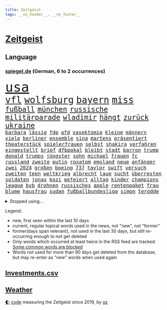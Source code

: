 ```yaml
---
title: Zeitgeist
tags: __no_header__, __no_footer__
---
```


# [Zeitgeist](https://oliz.io/zeitgeist/)

## Language

<h3><a href="https://www.spiegel.de" target="_blank">spiegel.de</a> (German, 6 to 2 occurrences)</h3>
<p style="font-family:monospace">
<span style="font-size:32pt"><a href="news_links.html#usa" class="current">usa</a></span>
<br>
<span style="font-size:22pt"><a href="news_links.html#vfl" class="current">vfl</a></span>
<span style="font-size:22pt"><a href="news_links.html#wolfsburg" class="current">wolfsburg</a></span>
<span style="font-size:22pt"><a href="news_links.html#bayern" class="current">bayern</a></span>
<span style="font-size:22pt"><a href="news_links.html#miss" class="current">miss</a></span>
<br>
<span style="font-size:17pt"><a href="news_links.html#fußball" class="current">fußball</a></span>
<span style="font-size:17pt"><a href="news_links.html#münchen" class="current">münchen</a></span>
<span style="font-size:17pt"><a href="news_links.html#russische" class="current">russische</a></span>
<span style="font-size:17pt"><a href="news_links.html#militärparade" class="current">militärparade</a></span>
<span style="font-size:17pt"><a href="news_links.html#wladimir" class="current">wladimir</a></span>
<span style="font-size:17pt"><a href="news_links.html#hängt" class="current">hängt</a></span>
<span style="font-size:17pt"><a href="news_links.html#zurück" class="current">zurück</a></span>
<span style="font-size:17pt"><a href="news_links.html#ukraine" class="current">ukraine</a></span>
<br>
<span style="font-size:12pt"><a href="news_links.html#barbara" class="current">barbara</a></span>
<span style="font-size:12pt"><a href="news_links.html#lässig" class="new">lässig</a></span>
<span style="font-size:12pt"><a href="news_links.html#fdp" class="current">fdp</a></span>
<span style="font-size:12pt"><a href="news_links.html#afd" class="current">afd</a></span>
<span style="font-size:12pt"><a href="news_links.html#vasektomie" class="new">vasektomie</a></span>
<span style="font-size:12pt"><a href="news_links.html#kleine" class="current">kleine</a></span>
<span style="font-size:12pt"><a href="news_links.html#männern" class="current">männern</a></span>
<span style="font-size:12pt"><a href="news_links.html#viele" class="current">viele</a></span>
<span style="font-size:12pt"><a href="news_links.html#berliner" class="current">berliner</a></span>
<span style="font-size:12pt"><a href="news_links.html#ensemble" class="new">ensemble</a></span>
<span style="font-size:12pt"><a href="news_links.html#sina" class="current">sina</a></span>
<span style="font-size:12pt"><a href="news_links.html#martens" class="current">martens</a></span>
<span style="font-size:12pt"><a href="news_links.html#präsentiert" class="current">präsentiert</a></span>
<span style="font-size:12pt"><a href="news_links.html#theaterstück" class="new">theaterstück</a></span>
<span style="font-size:12pt"><a href="news_links.html#spielerfrauen" class="new">spielerfrauen</a></span>
<span style="font-size:12pt"><a href="news_links.html#selbst" class="current">selbst</a></span>
<span style="font-size:12pt"><a href="news_links.html#shakira" class="current">shakira</a></span>
<span style="font-size:12pt"><a href="news_links.html#verfahren" class="current">verfahren</a></span>
<span style="font-size:12pt"><a href="news_links.html#eingestellt" class="current">eingestellt</a></span>
<span style="font-size:12pt"><a href="news_links.html#brief" class="current">brief</a></span>
<span style="font-size:12pt"><a href="news_links.html#dfbpokal" class="current">dfbpokal</a></span>
<span style="font-size:12pt"><a href="news_links.html#bleibt" class="current">bleibt</a></span>
<span style="font-size:12pt"><a href="news_links.html#stadt" class="current">stadt</a></span>
<span style="font-size:12pt"><a href="news_links.html#barron" class="new">barron</a></span>
<span style="font-size:12pt"><a href="news_links.html#trump" class="current">trump</a></span>
<span style="font-size:12pt"><a href="news_links.html#donald" class="current">donald</a></span>
<span style="font-size:12pt"><a href="news_links.html#trumps" class="current">trumps</a></span>
<span style="font-size:12pt"><a href="news_links.html#jüngster" class="current">jüngster</a></span>
<span style="font-size:12pt"><a href="news_links.html#sohn" class="current">sohn</a></span>
<span style="font-size:12pt"><a href="news_links.html#michael" class="current">michael</a></span>
<span style="font-size:12pt"><a href="news_links.html#frauen" class="current">frauen</a></span>
<span style="font-size:12pt"><a href="news_links.html#fc" class="current">fc</a></span>
<span style="font-size:12pt"><a href="news_links.html#russland" class="current">russland</a></span>
<span style="font-size:12pt"><a href="news_links.html#zweite" class="current">zweite</a></span>
<span style="font-size:12pt"><a href="news_links.html#putin" class="current">putin</a></span>
<span style="font-size:12pt"><a href="news_links.html#rosatom" class="current">rosatom</a></span>
<span style="font-size:12pt"><a href="news_links.html#emsland" class="new">emsland</a></span>
<span style="font-size:12pt"><a href="news_links.html#neue" class="current">neue</a></span>
<span style="font-size:12pt"><a href="news_links.html#anfänger" class="new">anfänger</a></span>
<span style="font-size:12pt"><a href="news_links.html#zwei" class="current">zwei</a></span>
<span style="font-size:12pt"><a href="news_links.html#2024" class="current">2024</a></span>
<span style="font-size:12pt"><a href="news_links.html#großen" class="current">großen</a></span>
<span style="font-size:12pt"><a href="news_links.html#boeing" class="current">boeing</a></span>
<span style="font-size:12pt"><a href="news_links.html#737" class="current">737</a></span>
<span style="font-size:12pt"><a href="news_links.html#taylor" class="current">taylor</a></span>
<span style="font-size:12pt"><a href="news_links.html#swift" class="current">swift</a></span>
<span style="font-size:12pt"><a href="news_links.html#versuch" class="current">versuch</a></span>
<span style="font-size:12pt"><a href="news_links.html#zweiten" class="current">zweiten</a></span>
<span style="font-size:12pt"><a href="news_links.html#teen" class="new">teen</a></span>
<span style="font-size:12pt"><a href="news_links.html#weltkrieg" class="current">weltkrieg</a></span>
<span style="font-size:12pt"><a href="news_links.html#albrecht" class="new">albrecht</a></span>
<span style="font-size:12pt"><a href="news_links.html#laue" class="new">laue</a></span>
<span style="font-size:12pt"><a href="news_links.html#sucht" class="current">sucht</a></span>
<span style="font-size:12pt"><a href="news_links.html#überresten" class="current">überresten</a></span>
<span style="font-size:12pt"><a href="news_links.html#soldaten" class="current">soldaten</a></span>
<span style="font-size:12pt"><a href="news_links.html#jonas" class="current">jonas</a></span>
<span style="font-size:12pt"><a href="news_links.html#kozi" class="new">kozi</a></span>
<span style="font-size:12pt"><a href="news_links.html#gefeiert" class="current">gefeiert</a></span>
<span style="font-size:12pt"><a href="news_links.html#alltag" class="current">alltag</a></span>
<span style="font-size:12pt"><a href="news_links.html#kinder" class="current">kinder</a></span>
<span style="font-size:12pt"><a href="news_links.html#champions" class="current">champions</a></span>
<span style="font-size:12pt"><a href="news_links.html#league" class="current">league</a></span>
<span style="font-size:12pt"><a href="news_links.html#bvb" class="current">bvb</a></span>
<span style="font-size:12pt"><a href="news_links.html#drohnen" class="current">drohnen</a></span>
<span style="font-size:12pt"><a href="news_links.html#russisches" class="current">russisches</a></span>
<span style="font-size:12pt"><a href="news_links.html#apple" class="current">apple</a></span>
<span style="font-size:12pt"><a href="news_links.html#rentenpaket" class="current">rentenpaket</a></span>
<span style="font-size:12pt"><a href="news_links.html#frau" class="current">frau</a></span>
<span style="font-size:12pt"><a href="news_links.html#blume" class="current">blume</a></span>
<span style="font-size:12pt"><a href="news_links.html#hausfrau" class="new">hausfrau</a></span>
<span style="font-size:12pt"><a href="news_links.html#sudan" class="current">sudan</a></span>
<span style="font-size:12pt"><a href="news_links.html#fußballbundesliga" class="current">fußballbundesliga</a></span>
<span style="font-size:12pt"><a href="news_links.html#simon" class="current">simon</a></span>
<span style="font-size:12pt"><a href="news_links.html#terodde" class="new">terodde</a></span>
</p>
<details>
<summary>Stopped using...</summary>
<p class="former" style="font-size:12pt">
internationaler(1295) prüfung(1295) 21(1294) gewonnen(1294) trat(1294) aktien(1293) appelliert(1293) aufgefordert(1293) investieren(1293) terroristen(1293) katastrophe(1292) leer(1292) nachruf(1292) niederländische(1292) oberbürgermeister(1292) richten(1292) wolfgang(1292) aufmerksamkeit(1291) besetzt(1291) meldete(1291) reichte(1291) erklärte(1290) hinterher(1290) schön(1290) tödliche(1290) alpen(1289) alternativen(1289) verpassen(1289) zählt(1289) rassismus(1288) reduziert(1288) weise(1288) aufgerufen(1287) außen(1287) entdeckte(1287) erfasst(1287) italiens(1287) maria(1287) maß(1287) versprochen(1287) zugang(1287) gebaut(1286) mieter(1286) rettungskräfte(1286) steigenden(1286) unmut(1286) versprach(1286) amerika(1285) bsc(1285) ermöglichen(1285) hertha(1285) märchen(1285) schwanger(1285) august(1284) drastisch(1284) stürmer(1284) überlebt(1284) ausgeschlossen(1283) ii(1283) queen(1283) übergeben(1283) klein(1282) produzieren(1282) sperrt(1282) verbreiten(1282) wolle(1282) langfristig(1281) mörder(1281) armut(1280) ausgeliefert(1280) hans(1280) spanischen(1280) ermittlern(1279) forderte(1279) frachter(1279) restaurants(1279) falschen(1278) italienischen(1278) norwegen(1277) rom(1277) satz(1277) bundesstaat(1275) einnahmen(1274) nachbarn(1273) erfüllt(1272) haaland(1272) dar(1270) behalten(1268) enge(1267) laufenden(1267) aufarbeitung(1265) müsste(1265) ringen(1264) beweise(1262) gouverneur(1262) syrer(1257) kandidatur(1256) museum(1255) gehabt(1249) gruppen(1249) vorläufig(1246) flug(1242) nächstes(1241) empfangen(1239) drohne(1237) rache(1233) aktionen(1229) langem(1226) stopp(1215) niederländer(1191) gewinne(1187) blut(1107) lehren(1046) zentralbank(1037) zerstörte(1032) arte(1027) rereportage(1027) inflationsrate(1026) partnerschaft(1020) kilogramm(1017) ausgefallen(1001) kameras(985) jahrzehnt(972) gewohnt(967) energiepreise(963) gemeinschaft(960) verletzten(959) australiens(930) 15000(925) strackzimmermann(914) rhein(912) geheimdienste(908) umsetzung(902) betrüger(894) gletscher(893) nutzung(892) akw(880) dutzenden(880) guterres(873) verletzung(860) möchten(855) buschmann(851) marieagnes(851) wolf(838) krim(833) ring(830) sankt(827) gezwungen(814) afrikanischen(810) ergeben(810) lohnen(810) westens(801) betreibt(793) spiegeltitelstory(785) fern(784) gestärkt(781) nebenbei(775) stoff(771) austausch(769) kasse(768) töchter(767) 34(764) blockade(764) todes(763) typ(761) bewusst(759) links(756) finanzierung(753) natobeitritt(753) fox(748) locken(734) großmutter(726) schlamm(722) zentrale(719) kinderinterview(708) viral(701) sinne(697) tierschützer(687) paderborn(681) youtube(676) neustart(673) republikanern(665) plädieren(664) wissenschaft(659) riesig(658) revolution(639) toilette(636) innenstadt(634) drohnenangriff(633) nachhaltigkeit(631) schlimmeres(628) offizielle(624) führten(621) 89(618) disney(617) mithalten(617) professor(615) peru(613) grab(612) atomkraftwerk(610) banden(599) eben(594) rätseln(594) talkshow(594) konten(584) lkwfahrer(573) beobachter(572) eingriff(569) kompliziert(565) asyl(564) abgestimmt(563) methoden(561) 300000(560) festgehalten(557) mama(549) parallel(544) beantragen(537) prangert(536) rudi(534) befragung(532) digital(529) erreichbar(529) jets(522) trotzen(520) reichlich(517) zehntausenden(509) fotograf(507) reisende(503) petersburg(501) supermarkt(498) dreier(489) völler(482) tourismus(479) zehnte(479) freigelassen(477) ansicht(475) hilfsorganisation(463) cem(458) wasserstoff(454) islamistischen(450) bildet(444) ausgerufen(443) kläger(441) niederländischen(438) dom(435) dennis(432) generäle(431) reisten(431) lokale(430) wurzeln(419) stürme(414) zogen(414) ausweitung(412) anlagen(411) eingeräumt(411) norditalien(410) fließen(407) kassen(405) ferrari(399) rebellion(397) erfolgen(396) kalkül(394) geknackt(392) ebrahim(391) tätern(388) erling(385) taiwans(380) bijan(379) theorie(376) gewalttaten(374) adhs(373) bar(372) fläche(372) westlicher(372) alarmbereitschaft(368) wärmepumpe(365) horror(362) kfw(357) straßenverkehr(352) gefangenenaustausch(349) überfahren(349) rotenburg(348) lied(347) begleitete(346) rechtskräftig(345) aufsteiger(344) zoll(344) strompreise(343) minutenlang(341) drohnenangriffe(340) 83(339) sparkassen(337) fossile(336) inhaftierte(335) raisi(335) blamiert(333) mohammed(329) interessenten(326) tritte(326) rekrutiert(325) morgens(324) website(324) soldatinnen(321) mysteriöse(320) drastische(317) jeffrey(317) liter(315) roglič(315) primož(314) kurve(312) aleksandar(309) oldenburg(309) spahn(308) schirdewan(305) tatverdächtig(305) weile(303) vergessene(301) eindringen(299) amazonas(298) rechtsradikalen(294) entscheidende(293) tierwohl(293) weisen(289) clemens(287) saßen(287) zäsur(287) selbstoptimierung(286) allgemeine(285) geschlossene(283) kippe(283) zulieferer(283) bolsonaro(282) jair(282) urwald(282) aufatmen(281) schwitzen(281) surfen(281) diskriminierung(280) eauto(279) palästinensische(279) aufgrund(278) palästinensischen(278) verkaufte(278) bewaffnete(276) sturmtief(276) georgia(274) islamistische(274) teuerste(273) bemerkenswert(272) höheren(271) football(269) häfen(269) cdugeneralsekretär(267) drohender(267) kriegsende(267) winfried(266) ergebnissen(265) runden(265) fashion(264) nationalspielerinnen(264) sterne(264) week(264) stritten(261) maximal(259) podium(259) erwischte(257) instagrampost(257) winde(256) antónio(255) militärhilfe(252) hunden(251) airport(249) eingeschlossen(249) reserve(249) betrogen(246) verkehrsunfall(246) angegeben(245) meyer(245) us(245) samstagabend(244) betrieben(242) graben(242) klimaschädliche(242) tankstelle(242) inhaber(241) schild(239) tabellenführer(239) beute(238) kneipen(238) konsequent(238) wohnviertel(238) year(235) saudiarabiens(233) kabine(232) models(232) tabellenspitze(232) errungen(231) nachteile(231) 03(230) gewinner(229) erwachsenen(228) gewöhnt(226) entführten(225) zypern(225) stadtrat(224) weitet(224) rufe(223) vettel(222) luftschläge(221) schwester(220) 2001(219) dringenden(219) johannesburg(217) vollstreckt(217) jahreszeit(215) gerald(213) manchem(212) steuererhöhungen(211) tübingen(211) eigentlichen(210) wankt(210) mützenich(209) entertainment(208) fernverkehr(208) pinto(208) proben(208) erzeugt(207) verdrängt(207) population(206) klischee(204) schlusslicht(204) tatverdächtiger(204) unfaire(203) vorbereitungen(200) königshaus(199) ddr(197) vierjährige(197) tabellenführung(196) zugesagt(196) beatles(195) eugelder(195) humanitären(195) regelungen(195) stellungen(194) 55(193) knappen(193) mobbing(193) liefen(192) götze(191) kriege(191) nflstar(190) leistete(189) sitz(186) versagt(186) delfine(185) schäuble(185) dunklen(184) videobotschaft(183) spitzenspiel(182) terrorangriff(182) akademie(181) hamasterroristen(180) saarbrücken(180) gescheiterte(178) mohammadi(178) glückwünsche(177) weihnachten(177) sommerspiele(176) bodentruppen(175) damaskus(175) gefährlichsten(175) grenzübergänge(175) sofia(175) womit(175) 25000(174) bekomme(174) stromversorgung(173) verbotenen(173) messungen(172) doha(171) via(171) wild(171) synagoge(170) gefängnisse(169) bedrohlich(168) rückgängig(168) beeindruckend(167) gauck(167) gdl(167) israelgazanews(167) rockband(167) santos(167) bridge(166) mohammad(166) aufzubauen(165) hamasgeisel(165) abschiebestopp(164) vereinbart(164) eingeweiht(162) immunsystem(161) unterhändler(161) versorgen(161) mitgestalten(160) schacht(160) bsw(159) häftlinge(159) stellten(159) bettina(157) königreich(157) perry(157) betroffener(156) bewaffneter(156) hamasmassaker(156) solarmodule(156) arbeitsrecht(155) artikel(155) sportvorstand(155) bewirkt(154) copa(154) traditionsklubs(154) tim(153) passierte(151) erfahrung(149) manch(149) preisgekrönter(149) spätestens(149) datum(148) erkämpfte(148) besorgniserregend(147) getrunken(147) literaturpreis(147) steckten(147) alpin(146) erschütterungen(146) netflixserie(146) sozialstaat(146) natomitgliedschaft(145) verhandlungsrunde(145) vermehren(145) köpfen(144) pendler(144) sechzigerjahren(144) plane(143) schnappte(143) dunkeln(142) nbasuperstar(142) kredit(141) lake(141) abtransportiert(140) benedikt(139) finanzieren(139) geklagt(139) alabama(138) brisante(137) immense(137) kindergarten(137) wärmer(137) rechtsextremistische(136) abzubauen(135) dreijähriger(135) experimentiert(135) gesinnung(135) wackelt(135) hauswand(134) landwirten(134) tourt(134) einkaufswagen(133) fußballklub(133) netze(133) usdemokraten(133) eingelöst(132) fdpfinanzminister(132) revier(132) unangefochten(132) verbucht(132) 84(131) vetternwirtschaft(131) künftiger(130) unwahrscheinlich(130) notfall(129) entzogen(128) investition(128) 93(127) gratulieren(127) usostküste(127) verschüttet(127) anzahl(126) arztpraxen(125) riesigen(125) sharon(125) uganda(125) versorgte(125) beruhigungsmittel(124) brett(124) konsumieren(124) tennislegende(123) aufstellen(122) beratungsstellen(122) meghan(122) 225(121) weihnachtsgeschenke(121) aufgebaut(120) besitzen(120) misshandlungen(120) oslo(120) aussetzung(119) mehrfamilienhaus(119) stromausfall(119) topform(119) profitierte(118) angeklagten(117) erhoffen(117) sprengsatz(117) hannah(116) unterziehen(114) church(113) bidenregierung(112) bundestagsmandat(112) kathedrale(112) notredame(112) schwerste(112) auslaufen(111) therapien(111) heer(110) hektar(110) schröders(110) völkermords(110) geldern(109) mangelnde(109) carl(108) öffnete(108) alfred(107) andenken(107) mysteriöser(107) schieben(107) gemobbt(106) mauern(106) platzen(106) rutscht(106) spielabbruch(106) 31jähriger(105) aufforstung(105) luke(105) unbestimmte(105) ungeklärter(105) niedergelegt(104) amoklauf(103) gebrauch(103) spencer(103) wahr(103) gefechten(102) kündigten(102) natochef(102) provinzen(102) dave(101) heuschnupfen(101) streits(101) baldigen(100) kriegsschiff(100) angepasst(99) fünfter(99) haftanstalt(99) heizung(99) lawine(99) präsentierte(99) rätselhaften(99) spiegelkorrespondentin(99) topfavorit(99) mikaela(98) niedersachsens(98) nobelpreisträger(98) shiffrin(98) gründet(97) köchin(97) nervig(97) b(96) can(96) erzielen(96) kiewer(96) emobilität(95) millionenschaden(95) morde(95) passagier(95) schmuggeln(95) südkoreanischen(95) bereitschaft(94) bergsteiger(94) radsports(94) bauernprotest(93) abzocke(92) auswahlverfahren(92) bianca(92) langes(92) namibia(92) senden(92) superwahljahr(92) wüten(92) aggressionen(91) beschädigten(91) ergeht(91) totalmoderator(91) trotzt(91) bewilligen(89) jörg(89) ranghohen(89) schützte(89) warnschuss(89) ausufernde(88) bauernproteste(88) darknet(88) manipulieren(88) norweger(88) pausieren(88) scheiterns(88) schlingert(88) spitzenpolitiker(88) benzinpreise(87) j(87) mondlandung(87) prozessbeginn(87) sächsische(87) abfedern(86) anstehende(86) eindrucksvoll(86) sowieso(86) spannendsten(86) stärkung(86) umkehren(86) verwandte(86) wahrnehmung(85) warmes(85) 737800(84) berufsverkehr(84) blöd(84) neunjähriger(84) techniker(84) zusammenstößen(84) aamodt(83) aleksander(83) alexis(83) allgegenwärtig(83) betrugs(83) bürokratieabbau(83) kilde(83) melbourne(83) regierungsumbildung(83) saale(83) spielmacher(83) verstopfte(83) batic(82) leitmayr(82) luftwaffenchef(82) matteo(82) milch(82) neuss(82) sauerstoff(82) dnipro(81) euagrarsubventionen(81) panini(81) piloten(81) schneemassen(81) stickeralbum(81) diabetes(80) dakar(79) erfülltes(79) gewidmet(79) kachelmann(79) mandatsträger(79) onlineverkauf(79) reichsten(79) taiwanfrage(79) wetterexperte(79) ausgezahlt(78) schwierigsten(78) verfeindet(78) kettcar(77) terrorliste(77) verzögerungen(77) yorkern(77) zuschauerin(77) amthor(76) eisbergs(76) preissteigerungen(76) ravensburg(76) reihenweise(76) sturzserie(76) untreue(76) weltmarkt(76) wgzimmerpreise(76) bebte(75) eingestuft(75) langstreckenrennen(75) laos(75) präsidentschaftskandidat(75) sprechchöre(75) ungeklärte(75) what(75) wiegen(75) einfrieren(74) furchtbaren(74) mitnehmen(74) stahlen(74) trieben(74) bilbao(73) entfernte(73) hefner(73) konkretes(73) manipulation(73) maßlos(73) militärflugzeug(73) militärmaschine(73) rey(73) schwächeanfall(73) verdrängte(73) verdächtiger(73) merkels(72) parteifreund(72) völkerrechts(72) erzeugen(71) hervorragend(71) pferd(71) rechnungen(71) stellvertreter(71) 43jährige(70) geflohene(70) hab(70) iris(70) knesset(70) moreno+1(70) rechtens(70) schütteln(70) ulf(70) 64(69) abbrechen(69) anforderungen(69) meeresgrund(69) politikum(69) verwandt(69) wohlauf(69) zentral(69) andre(68) ausmaße(68) bemerkenswerte(68) berchtesgadener(68) misere(68) angeworben(67) ausgeschrieben(67) bergarbeiter(67) bündnisses(67) kleinzureden(67) offenbaren(67) schwein(67) siegtreffer(67) unsicherer(67) calhoun(66) einzelfall(66) haute(66) kreuzfahrtschiff(66) kühlschrank(66) theresa(66) kopfschmerz(65) krebserkrankungen(65) regimekritischen(65) sportlichen(65) versammelten(65) ansagen(64) ausfällig(64) filmgeschäft(64) inszenierungen(64) kleben(64) mauer(64) unterhaltsam(64) übersetzer(64) akp(63) begeistern(63) drogenkartelle(63) entschlüsselt(63) halbwegs(63) staatengemeinschaft(63) trainers(63) verbringen(63) wittern(63) auslösen(62) journalistisches(62) krankenbett(62) saporischschja(62) schmuck(62) strategische(62) anweisungen(61) einwanderer(61) frühe(61) herausgabe(61) highlands(61) hirsche(61) landwirtinnen(61) mitarbeiterin(61) problems(61) landtagswahl(60) oleg(60) schrieben(60) verfassungsfeinden(60) waffenfund(60) wanken(60) befragt(59) brüsseler(59) jva(59) lebenswerk(59) steuersenkungen(59) versöhnen(59) garweg(58) kartenzahlung(58) mobilmachung(58) schmiss(58) volkswagens(58) wasserverbrauch(58) zulässig(58) abwehrkampf(57) erbeutet(57) heike(57) minderjährig(57) swiss(57) teufel(57) 91(56) einstufen(56) kanzlerin(56) olympiateilnahme(56) schwebebahn(56) verwüstung(56) özlem(56) klitschko(55) nachbesserungsbedarf(55) olivia(55) vitali(55) wahlbehörde(55) aschermittwoch(54) befürchtung(54) kurt(54) nbateam(54) strengeren(54) unverständnis(54) verlorene(54) zankt(54) zittert(54) beauftragt(53) benennen(53) beängstigend(53) exportbeschränkungen(53) geheimnisvoller(53) hisbollahkommandeurs(53) meidet(53) nachlässigkeit(53) peruanischen(53) stürze(53) teilnehmenden(53) wasserspringer(53) gemischtes(52) kremlherrscher(52) niedrigstem(52) gottesdienst(51) schätze(51) bestellen(50) haftbedingungen(50) schiffsunglück(50) überweisungen(50) 45jähriger(49) dreikampf(49) felder(49) karikaturisten(49) lüge(49) menschenrechtsbeauftragte(49) torhüterin(49) unschlagbar(49) account(48) aktivsten(48) marsch(48) mehrarbeit(48) sarah(48) djirsarai(47) north(47) präsidium(47) souveränität(47) bärlauch(46) cannabisfreigabe(46) festzunehmen(46) katy(46) kids(46) legten(46) leichnams(46) mechanismus(46) norddeutschland(46) rücktritte(46) alves(45) drangsaliert(45) friedhelm(45) funkel(45) masse(45) sofortigen(45) stehenden(45) weltmeistermannschaft(45) durchsuchung(44) limburg(44) photographer(44) sido(44) wuppertal(44) auffälligen(43) berufsabschluss(43) eingestochen(43) gegenstand(43) konventionelle(43) rewe(43) vampire(43) vortag(43) agenten(42) 69(41) abrüstung(41) bulgarien(41) dasselbe(41) gewöhnen(41) herausgerissen(41) kreativ(41) populärsten(41) tschetschenien(41) winzer(41) arschloch(40) bewunderte(40) rutte(40) räuber(40) tempelberg(40) exterroristin(39) stände(39) taurusdebatte(39) toryabgeordnete(39) abschließen(38) anhören(38) anklagebank(38) arbeitsrechtliche(38) erdrutsche(38) tüten(38) versicherungsschutz(38) überfiel(38) ausgebildet(37) bloßgestellt(37) maximale(37) rekordtemperaturen(37) schulter(37) solofahrt(37) taurusflugkörper(37) angeschaut(36) eukommissaren(36) marsalek(36) rekruten(36) sainz(36) vorbestrafte(36) xz(36) ablösen(35) eautoabsatz(35) entschiedener(35) höchstens(35) nationalsport(35) nukleare(35) privatpersonen(35) robotaxis(35) taxis(35) technischer(35) allergikern(34) bundesstaaten(34) exwirecardmanager(34) fünftes(34) plastik(34) gehäuft(33) tapfer(33) fastenmonat(32) hessischen(32) nordosten(32) sensibler(32) eurofighter(31) generationenkapital(31) lenkte(31) marschiert(31) mitgründer(31) monster(31) coronamaßnahmen(30) newark(30) rückerstattung(30) schriftlich(30) zeichner(30) connor(29) dürfe(29) edeka(29) engagieren(29) ermittlungsrichter(29) ernennung(29) fastfoodkette(29) fernbleiben(29) herzschrittmacher(29) karrierecoachin(29) klafft(29) komplimente(29) lehrstück(29) sciencefictionepos(29) tatortkommissar(29) titelrennen(29) angedeutet(28) erlegt(28) malen(28) nordgaza(28) fürsprecher(27) geschäftszahlen(27) gratulierte(27) leo(27) luftsicherheit(27) style(27) aksamoschee(26) aktie(26) amtierenden(26) ausbremsen(26) cannabiskonsum(26) emanzipation(26) geheimdienstler(26) ramadans(26) verteidigungsanlagen(26) vollzogen(26) vorsitzender(26) 174(25) 1881(25) drittes(25) forbesranking(25) grabow(25) internetanschluss(25) intime(25) kostspielig(25) rechtsradikale(25) scheidenden(25) anfällig(24) ausdruck(24) autotester(24) bekriegen(24) diensten(24) fußballstars(24) gehörlosen(24) perus(24) reiht(24) amateursportler(23) auszustatten(23) frida(23) kleidungsstücke(23) palmer(23) schöne(23) voraussicht(23) werdende(23) brands(22) cdukollegen(22) mindestalter(22) verschärfter(22) 20jähriger(21) abstiegsbedrohten(21) bauarbeiten(21) frühjahrsklassiker(21) moderatorinnen(21) ruhrgebiet(21) rum(21) spiegelleser(21) verdächtig(21) überdurchschnittlich(21) ausprobiert(20) diana(20) erinnerte(20) geprägten(20) katholisch(20) sabrina(20) unvermittelt(20) zerbrechen(20) beier(19) don(19) israelgazakonflikt(19) klimaprotest(19) milchaufschäumer(19) schwindenden(19) verläuft(19) 175(18) absurde(18) appellen(18) behördenangaben(18) charisma(18) hauptquartier(18) justizministerin(18) religiöse(18) royals(18) shapps(18) zuwanderer(18) duelle(17) exbürgermeister(17) exzessiv(17) impulse(17) spende(17) dialog(16) staatschefs(16) stilllegen(16) uswaffen(16) gekommene(15) hinterlegen(15) hirschen(15) inkrafttreten(15) katja(15) lin(15) profit(15) anwesen(14) entbrannt(14) guide(14) michelin(14) neoliberalen(14) schifakrankenhaus(14) schweineniere(14) spitznamen(14) studien(14) teilgeständnis(14) verschütteten(14) wahrscheinliche(14) wassermangel(14) ansatz(13) dfbtrikot(13) durchdacht(13) gegend(13) hasenhüttl(13) konzerthalle(13) köpfe(13) schadsoftware(13) stichwahl(13) tarifeinigung(13) therapie(13) angebote(12) brasilianischer(12) ewige(12) friedensnobelpreisträgerin(12) hobbys(12) klimaschützer(12) navigator(12) parisroubaix(12) tariflösung(12) abgespalten(11) beamtinnen(11) fahrten(11) illegalem(11) jungstar(11) kretschmann(11) medienfirma(11) reiste(11) ölraffinerien(11)
</p>
</details>
<p>Legend:
<ul>
<li><span class="new">new</span>, first seen within the last 10 days</li>
<li><span class="current">current</span>, regular topical words used in the news, not "new", not "former"</li>
<li><span class="former">former(days span relevant)</span>, not used in the last 30 days, but still re-occurring enough to not get deleted</li>
<li>Only words which occurred at least twice in the RSS feed are tracked. <a href="language/filters.py">Some common words are blocked</a></li>
<li>Words not used for more than 90 days get deleted from the database, but may re-enter as "new" words when used again</li>
</ul>
</p>

## [Investments](investments.html)[.csv](investments.csv)

## [Weather](weather.html)

<footer>
<a href="javascript:toggleTheme()" class="nav">🌓</a>
<a href="https://github.com/ooz/zeitgeist">code</a> measuring the Zeitgeist since 2019, by <a href="https://oliz.io">oz</a>
</footer>
